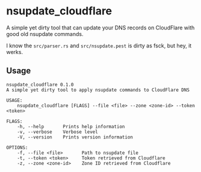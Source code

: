 nsupdate_cloudflare
===================

A simple yet dirty tool that can update your DNS records on CloudFlare with good old nsupdate commands.

I know the `src/parser.rs` and `src/nsupdate.pest` is dirty as fsck, but hey, it werks.


Usage
-----

```
nsupdate_cloudflare 0.1.0
A simple yet dirty tool to apply nsupdate commands to CloudFlare DNS

USAGE:
    nsupdate_cloudflare [FLAGS] --file <file> --zone <zone-id> --token <token>

FLAGS:
    -h, --help       Prints help information
    -v, --verbose    Verbose level
    -V, --version    Prints version information

OPTIONS:
    -f, --file <file>       Path to nsupdate file
    -t, --token <token>     Token retrieved from Cloudflare
    -z, --zone <zone-id>    Zone ID retrieved from Cloudflare
```
